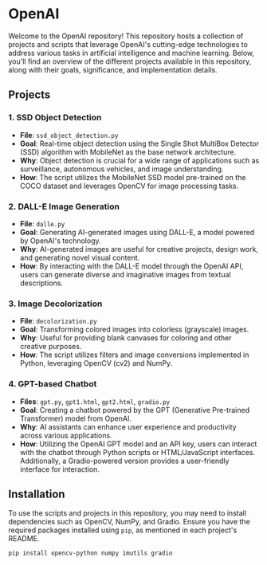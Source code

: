 # OpenAI 

Welcome to the OpenAI repository! This repository hosts a collection of projects and scripts that leverage OpenAI's cutting-edge technologies to address various tasks in artificial intelligence and machine learning. Below, you'll find an overview of the different projects available in this repository, along with their goals, significance, and implementation details.

## Projects

### 1. SSD Object Detection
- **File**: `ssd_object_detection.py`
- **Goal**: Real-time object detection using the Single Shot MultiBox Detector (SSD) algorithm with MobileNet as the base network architecture.
- **Why**: Object detection is crucial for a wide range of applications such as surveillance, autonomous vehicles, and image understanding.
- **How**: The script utilizes the MobileNet SSD model pre-trained on the COCO dataset and leverages OpenCV for image processing tasks.

### 2. DALL-E Image Generation
- **File**: `dalle.py`
- **Goal**: Generating AI-generated images using DALL-E, a model powered by OpenAI's technology.
- **Why**: AI-generated images are useful for creative projects, design work, and generating novel visual content.
- **How**: By interacting with the DALL-E model through the OpenAI API, users can generate diverse and imaginative images from textual descriptions.

### 3. Image Decolorization
- **File**: `decolorization.py`
- **Goal**: Transforming colored images into colorless (grayscale) images.
- **Why**: Useful for providing blank canvases for coloring and other creative purposes.
- **How**: The script utilizes filters and image conversions implemented in Python, leveraging OpenCV (cv2) and NumPy.

### 4. GPT-based Chatbot
- **Files**: `gpt.py`, `gpt1.html`, `gpt2.html`, `gradio.py`
- **Goal**: Creating a chatbot powered by the GPT (Generative Pre-trained Transformer) model from OpenAI.
- **Why**: AI assistants can enhance user experience and productivity across various applications.
- **How**: Utilizing the OpenAI GPT model and an API key, users can interact with the chatbot through Python scripts or HTML/JavaScript interfaces. Additionally, a Gradio-powered version provides a user-friendly interface for interaction.

## Installation
To use the scripts and projects in this repository, you may need to install dependencies such as OpenCV, NumPy, and Gradio. Ensure you have the required packages installed using `pip`, as mentioned in each project's README. 

```bash
pip install opencv-python numpy imutils gradio

